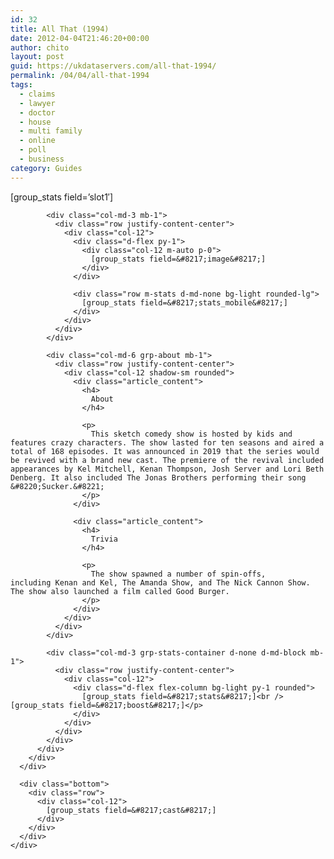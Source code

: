 ```yaml
---
id: 32
title: All That (1994)
date: 2012-04-04T21:46:20+00:00
author: chito
layout: post
guid: https://ukdataservers.com/all-that-1994/
permalink: /04/04/all-that-1994
tags:
  - claims
  - lawyer
  - doctor
  - house
  - multi family
  - online
  - poll
  - business
category: Guides
---
```

<!--Content-->

<div class="main-content">
  <div class="row">
    <div class="col-12">
      <div id="header-section" class="mx-3 mb-2">
        <div class="col-12">
          <div class="row bg-white shadow py-3 rounded">
            <div class="ad col-sm-12 p-1 mb-1">
 <div class="main-content">
  <div class="row">
    <div class="col-12">
      <div id="header-section" class="mx-3 mb-2">
        <div class="col-12">
          <div class="row bg-white shadow py-3 rounded">
            <div class="ad col-sm-12 p-1 mb-1">
 <div class="main-content">
  <div class="row">
    <div class="col-12">
      <div id="header-section" class="mx-3 mb-2">
        <div class="col-12">
          <div class="row bg-white shadow py-3 rounded">
            <div class="ad col-sm-12 p-1 mb-1">
 <div class="main-content">
  <div class="row">
    <div class="col-12">
      <div id="header-section" class="mx-3 mb-2">
        <div class="col-12">
          <div class="row bg-white shadow py-3 rounded">
            <div class="ad col-sm-12 p-1 mb-1">
 <div class="main-content">
  <div class="row">
    <div class="col-12">
      <div id="header-section" class="mx-3 mb-2">
        <div class="col-12">
          <div class="row bg-white shadow py-3 rounded">
            <div class="ad col-sm-12 p-1 mb-1">
 <div class="main-content">
  <div class="row">
    <div class="col-12">
      <div id="header-section" class="mx-3 mb-2">
        <div class="col-12">
          <div class="row bg-white shadow py-3 rounded">
            <div class="ad col-sm-12 p-1 mb-1">
 <div class="main-content">
  <div class="row">
    <div class="col-12">
      <div id="header-section" class="mx-3 mb-2">
        <div class="col-12">
          <div class="row bg-white shadow py-3 rounded">
            <div class="ad col-sm-12 p-1 mb-1">
 <div class="main-content">
  <div class="row">
    <div class="col-12">
      <div id="header-section" class="mx-3 mb-2">
        <div class="col-12">
          <div class="row bg-white shadow py-3 rounded">
            <div class="ad col-sm-12 p-1 mb-1">
 <div class="main-content">
  <div class="row">
    <div class="col-12">
      <div id="header-section" class="mx-3 mb-2">
        <div class="col-12">
          <div class="row bg-white shadow py-3 rounded">
            <div class="ad col-sm-12 p-1 mb-1">
 <div class="main-content">
  <div class="row">
    <div class="col-12">
      <div id="header-section" class="mx-3 mb-2">
        <div class="col-12">
          <div class="row bg-white shadow py-3 rounded">
            <div class="ad col-sm-12 p-1 mb-1">
 <div class="main-content">
  <div class="row">
    <div class="col-12">
      <div id="header-section" class="mx-3 mb-2">
        <div class="col-12">
          <div class="row bg-white shadow py-3 rounded">
            <div class="ad col-sm-12 p-1 mb-1">
 <div class="main-content">
  <div class="row">
    <div class="col-12">
      <div id="header-section" class="mx-3 mb-2">
        <div class="col-12">
          <div class="row bg-white shadow py-3 rounded">
            <div class="ad col-sm-12 p-1 mb-1">
              [group_stats field=&#8217;slot1&#8242;]
            </div>
            
            <div class="col-md-3 mb-1">
              <div class="row justify-content-center">
                <div class="col-12">
                  <div class="d-flex py-1">
                    <div class="col-12 m-auto p-0">
                      [group_stats field=&#8217;image&#8217;]
                    </div>
                  </div>
                  
                  <div class="row m-stats d-md-none bg-light rounded-lg">
                    [group_stats field=&#8217;stats_mobile&#8217;]
                  </div>
                </div>
              </div>
            </div>
            
            <div class="col-md-6 grp-about mb-1">
              <div class="row justify-content-center">
                <div class="col-12 shadow-sm rounded">
                  <div class="article_content">
                    <h4>
                      About
                    </h4>
                    
                    <p>
                      This sketch comedy show is hosted by kids and features crazy characters. The show lasted for ten seasons and aired a total of 168 episodes. It was announced in 2019 that the series would be revived with a brand new cast. The premiere of the revival included appearances by Kel Mitchell, Kenan Thompson, Josh Server and Lori Beth Denberg. It also included The Jonas Brothers performing their song &#8220;Sucker.&#8221;
                    </p>
                  </div>
                  
                  <div class="article_content">
                    <h4>
                      Trivia
                    </h4>
                    
                    <p>
                      The show spawned a number of spin-offs, including Kenan and Kel, The Amanda Show, and The Nick Cannon Show. The show also launched a film called Good Burger. 
                    </p>
                  </div>
                </div>
              </div>
            </div>
            
            <div class="col-md-3 grp-stats-container d-none d-md-block mb-1">
              <div class="row justify-content-center">
                <div class="col-12">
                  <div class="d-flex flex-column bg-light py-1 rounded">
                    [group_stats field=&#8217;stats&#8217;]<br /> [group_stats field=&#8217;boost&#8217;]</p>
                  </div>
                </div>
              </div>
            </div>
          </div>
        </div>
      </div>
      
      <div class="bottom">
        <div class="row">
          <div class="col-12">
            [group_stats field=&#8217;cast&#8217;]
          </div>
        </div>
      </div>
    </div>
  </div>
</div>